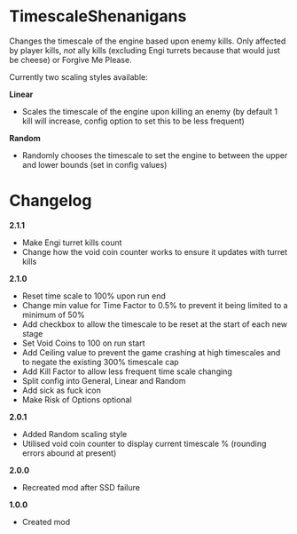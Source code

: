 # TimescaleShenanigans

Changes the timescale of the engine based upon enemy kills. Only affected by player kills, *not* ally kills (excluding Engi turrets because that would just be cheese) or Forgive Me Please.

Currently two scaling styles available:

**Linear**
- Scales the timescale of the engine upon killing an enemy (by default 1 kill will increase, config option to set this to be less frequent)

**Random**
- Randomly chooses the timescale to set the engine to between the upper and lower bounds (set in config values)

# Changelog

**2.1.1**

-   Make Engi turret kills count
-   Change how the void coin counter works to ensure it updates with turret kills

**2.1.0**

-   Reset time scale to 100% upon run end
-   Change min value for Time Factor to 0.5% to prevent it being limited to a minimum of 50%
-   Add checkbox to allow the timescale to be reset at the start of each new stage
-   Set Void Coins to 100 on run start
-   Add Ceiling value to prevent the game crashing at high timescales and to negate the existing 300% timescale cap
-   Add Kill Factor to allow less frequent time scale changing
-   Split config into General, Linear and Random
-   Add sick as fuck icon
-   Make Risk of Options optional

**2.0.1**

-   Added Random scaling style
-   Utilised void coin counter to display current timescale % (rounding errors abound at present)

**2.0.0**

-   Recreated mod after SSD failure

**1.0.0**

-   Created mod
